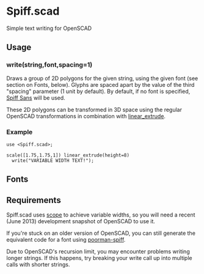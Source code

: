 # Spiff.scad

Simple text writing for OpenSCAD

## Usage

### write(string,font,spacing=1)

Draws a group of 2D polygons for the given string, using the given font (see
section on Fonts, below). Glyphs are spaced apart by the value of the third
"spacing" parameter (1 unit by default). By default, if no font is specified,
[Spiff Sans](https://github.com/stuartpb/spiffsans) will be used.

These 2D polygons can be transformed in 3D space using the regular OpenSCAD
transformations in combination with [linear_extrude][].

[linear_extrude]: http://en.wikibooks.org/wiki/OpenSCAD_User_Manual/Using_the_2D_Subsystem#2D_to_3D_Extrusion

### Example

    use <Spiff.scad>;

    scale([1.75,1.75,1]) linear_extrude(height=8)
      write("VARIABLE WIDTH TEXT!");

## Fonts

## Requirements

Spiff.scad uses [scope](https://github.com/openscad/openscad/pull/338) to
achieve variable widths, so you will need a recent (June 2013)
development snapshot of OpenSCAD to use it.

If you're stuck on an older version of OpenSCAD, you can still generate the
equivalent code for a font using [poorman-spiff](https://github.com/stuartpb/poorman-spiff).

Due to OpenSCAD's recursion limit, you may encounter problems writing longer
strings. If this happens, try breaking your write call up into multiple calls
with shorter strings.
